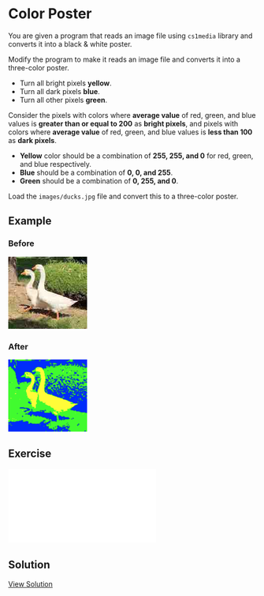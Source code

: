 # Color Poster

You are given a program that reads an image file using `cs1media` library and converts it into a black & white poster. 

Modify the program to make it reads an image file and converts it into a three-color poster.

- Turn all bright pixels **yellow**.
- Turn all dark pixels **blue**.
- Turn all other pixels **green**.

Consider the pixels with colors where **average value** of red, green, and blue values is **greater than or equal to 200** as **bright pixels**, and pixels with colors where **average value** of red, green, and blue values is **less than 100** as **dark pixels**.

- **Yellow** color should be a combination of **255, 255, and 0** for red, green, and blue respectively. 
- **Blue** should be a combination of **0, 0, and 255**.
- **Green** should be a combination of **0, 255, and 0**.

Load the `images/ducks.jpg` file and convert this to a three-color poster.

## Example

### Before

<img src="../assets/02-5-ducks.jpg" style="max-width:160px" />

### After

<img src="../assets/02-5-ducks-after.png" style="max-width:160px" />

## Exercise

<iframe class="u-pad-embed" src="../pads/color-poster/
exercise_embed/" frameborder="0"></iframe>

## Solution

<a class="c-button" href="../02-5-color-poster-solution">View Solution</a>


